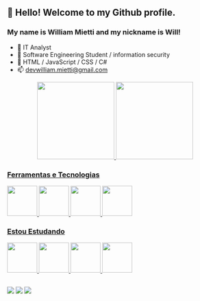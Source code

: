 ## 👋 Hello! Welcome to my Github profile.
### My name is William Mietti and my nickname is Will!


- 🔭 IT Analyst
- 🌱 Software Engineering Student / information security
- 🤔  HTML / JavaScript / CSS / C#
- 📫 devwilliam.mietti@gmail.com


<div align="center">
  <a href="https://github.com/W1ll14m92">
  <img height="180em" src="https://github-readme-stats.vercel.app/api?username=W1ll14m92&show_icons=true&theme=dark&include_all_commits=true&count_private=true"/>
  <img height="180em" src="https://github-readme-stats.vercel.app/api/top-langs/?username=W1ll14m92&layout=compact&langs_count=7&theme=dark"/>
</div>
  
  
  
  ### Ferramentas e Tecnologias

<img src="https://cdn.jsdelivr.net/gh/devicons/devicon/icons/html5/html5-original.svg" width="70" height="70"/>
<img src="https://cdn.jsdelivr.net/gh/devicons/devicon/icons/mongodb/mongodb-original-wordmark.svg" width="70" height="70"/>
<img src="https://cdn.jsdelivr.net/gh/devicons/devicon/icons/visualstudio/visualstudio-plain.svg" width="70" height="70"/>
<img src="https://cdn.jsdelivr.net/gh/devicons/devicon/icons/vscode/vscode-original-wordmark.svg" width="70" height="70"/>
          

### Estou Estudando
  
<img src="https://cdn.jsdelivr.net/gh/devicons/devicon/icons/javascript/javascript-original.svg" width="70" height="70" />
<img src="https://cdn.jsdelivr.net/gh/devicons/devicon/icons/java/java-original-wordmark.svg" width="70" height="70"/>
<img src="https://cdn.jsdelivr.net/gh/devicons/devicon/icons/csharp/csharp-original.svg" width="70" height="70" />
<img src="https://cdn.jsdelivr.net/gh/devicons/devicon/icons/python/python-original-wordmark.svg" width="70" height="70" />
          
          
          
          
  
   ##
  
  <div>
     <a href="https://instagram.com/thisis__william" target="_blank"><img src="https://img.shields.io/badge/-Instagram-%1C1C1C?style=for-the-badge&logo=instagram&logoColor=white" target="_blank"></a>
 	</a> 
  <a href = "mailto:wf.mietti@gmail.com"><img src="https://img.shields.io/badge/-Gmail-%23333?style=for-the-badge&logo=gmail&logoColor=white" target="_blank"></a>
  <a href="https://www.linkedin.com/in/" target="_blank"><img src="https://img.shields.io/badge/-LinkedIn-%230077B5?style=for-the-badge&logo=linkedin&logoColor=white" target="_blank"></a>
  
  

  
